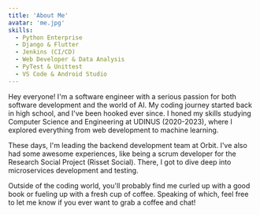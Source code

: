 ```yaml
---
title: 'About Me'
avatar: 'me.jpg'
skills:
  - Python Enterprise
  - Django & Flutter
  - Jenkins (CI/CD)
  - Web Developer & Data Analysis
  - PyTest & Unittest
  - VS Code & Android Studio
---
```


Hey everyone! I'm a software engineer with a serious passion for both software development and the world of AI. My coding journey started back in high school, and I've been hooked ever since. I honed my skills studying Computer Science and Engineering at UDINUS (2020-2023), where I explored everything from web development to machine learning.

These days, I'm leading the backend development team at Orbit. I've also had some awesome experiences, like being a scrum developer for the Research Social Project (Risset Social). There, I got to dive deep into microservices development and testing.

Outside of the coding world, you'll probably find me curled up with a good book or fueling up with a fresh cup of coffee. Speaking of which, feel free to let me know if you ever want to grab a coffee and chat!
